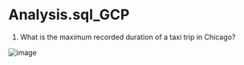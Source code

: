 # Analysis.sql_GCP
1. What is the maximum recorded duration of a taxi trip in Chicago?

![image](https://user-images.githubusercontent.com/100796768/156874561-ceaf06ea-2450-4181-9952-4a941c0d726a.png)

